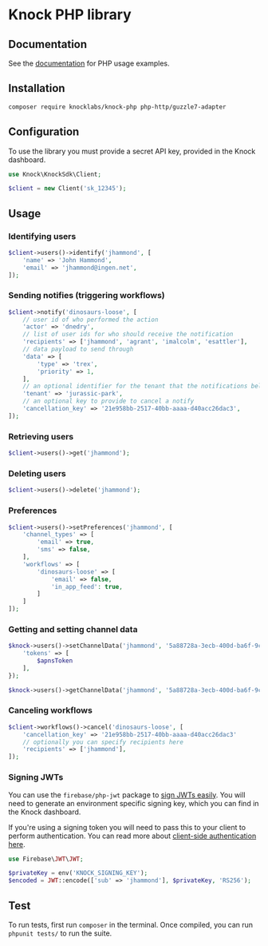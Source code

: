 # Knock PHP library

## Documentation

See the [documentation](https://docs.knock.app) for PHP usage examples.

## Installation

```bash
composer require knocklabs/knock-php php-http/guzzle7-adapter
```

## Configuration

To use the library you must provide a secret API key, provided in the Knock dashboard.

```php
use Knock\KnockSdk\Client;

$client = new Client('sk_12345');
```

## Usage

### Identifying users

```php
$client->users()->identify('jhammond', [
    'name' => 'John Hammond',
    'email' => 'jhammond@ingen.net',
]);
```

### Sending notifies (triggering workflows)

```php
$client->notify('dinosaurs-loose', [
    // user id of who performed the action
    'actor' => 'dnedry',
    // list of user ids for who should receive the notification
    'recipients' => ['jhammond', 'agrant', 'imalcolm', 'esattler'],
    // data payload to send through
    'data' => [
        'type' => 'trex',
        'priority' => 1,
    ],
    // an optional identifier for the tenant that the notifications belong to
    'tenant' => 'jurassic-park',
    // an optional key to provide to cancel a notify
    'cancellation_key' => '21e958bb-2517-40bb-aaaa-d40acc26dac3',
]);
```

### Retrieving users

```php
$client->users()->get('jhammond');
```

### Deleting users

```php
$client->users()->delete('jhammond');
```

### Preferences

```php
$client->users()->setPreferences('jhammond', [
    'channel_types' => [
        'email' => true, 
        'sms' => false,
    ],
    'workflows' => [
        'dinosaurs-loose' => [
            'email' => false, 
            'in_app_feed': true,
        ]
    ]
]);
```

### Getting and setting channel data

```php
$knock->users()->setChannelData('jhammond', '5a88728a-3ecb-400d-ba6f-9c0956ab252f', [
    'tokens' => [
        $apnsToken
    ],
});

$knock->users()->getChannelData('jhammond', '5a88728a-3ecb-400d-ba6f-9c0956ab252f');
```

### Canceling workflows

```php
$client->workflows()->cancel('dinosaurs-loose', [
    'cancellation_key' => '21e958bb-2517-40bb-aaaa-d40acc26dac3'
    // optionally you can specify recipients here
    'recipients' => ['jhammond'],
]);
```

### Signing JWTs

You can use the `firebase/php-jwt` package to [sign JWTs easily](https://github.com/firebase/php-jwt).
You will need to generate an environment specific signing key, which you can find in the Knock dashboard.

If you're using a signing token you will need to pass this to your client to perform authentication.
You can read more
about [client-side authentication here](https://docs.knock.app/client-integration/authenticating-users).

```php
use Firebase\JWT\JWT;

$privateKey = env('KNOCK_SIGNING_KEY');
$encoded = JWT::encode(['sub' => 'jhammond'], $privateKey, 'RS256');
```

## Test
To run tests, first run `composer` in the terminal. Once compiled, you can run `phpunit tests/` to run the suite.
